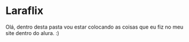 # Laraflix
Olá, dentro desta pasta vou estar colocando as coisas que eu fiz no meu site dentro do alura. :)
